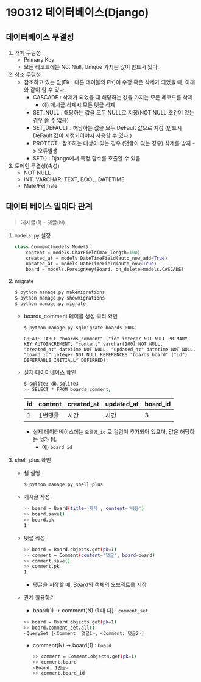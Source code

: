 # 190312 데이터베이스(Django)

## 데이터베이스 무결성

1. 개체 무결성
   - Primary Key
   - 모든 레코드에는 Not Null, Unique  가지는 값이 반드시 있다.
2. 참조 무결성
   - 참조하고 있는 값(FK : 다른 테이블의 PK)이 수정 혹은 삭제가 되었을 때, 아래와 같이 할 수 있다.
     - CASCADE : 삭제가 되었을 때 해당하는 값을 가지는 모든 레코드를 삭제
       - 예) 게시글 삭제시 모든 댓글 삭제
     - SET_NULL : 해당하는 값을 모두 NULL로 지정(NOT NULL 조건이 있는 경우 쓸 수 없음)
     - SET_DEFAULT :  해당하는 값을 모두 DeFault 값으로 지정 (반드시 DeFault 값이 지정되어야지 사용할 수 있다.)
     - PROTECT : 참조하는 대상이 있는 경우 (댓글이 있는 경우) 삭제를 방지 -> 오류발생
     - SET() : Django에서 특정 함수를 호출할 수 있음
3. 도메인 무결성(속성)
   - NOT NULL 
   - INT, VARCHAR, TEXT, BOOL, DATETIME
   - Male/Felmale



## 데이터 베이스 일대다 관계

> 게시글(1) - 댓글(N)

1. `models.py` 설정

   ```python
   class Comment(models.Model):
       content = models.CharField(max_length=100)
       created_at = models.DateTimeField(auto_now_add=True)
       updated_at = models.DateTimeField(auto_now=True)
       board = models.ForeignKey(Board, on_delete=models.CASCADE)
   ```

2. migrate

   ```bash
   $ python manage.py makemigrations
   $ python manage.py showmigrations
   $ python manage.py migrate
   ```

   * boards_comment 테이블 생성 쿼리 확인

     ```bash
     $ python manage.py sqlmigrate boards 0002
     ```

     ```sqlite
     CREATE TABLE "boards_comment" ("id" integer NOT NULL PRIMARY KEY AUTOINCREMENT, "content" varchar(100) NOT NULL, "created_at" datetime NOT NULL, "updated_at" datetime NOT NULL, "board_id" integer NOT NULL REFERENCES "boards_board" ("id") DEFERRABLE INITIALLY DEFERRED);
     ```

   * 실제 데이터베이스 확인

     ```bash
     $ sqlite3 db.sqlite3
     >> SELECT * FROM boards_comment;
     ```

     | id   | content | created_at | updated_at | board_id |
     | ---- | ------- | ---------- | ---------- | -------- |
     | 1    | 1번댓글 | 시간       | 시간       | 3        |

     * 실제 데이터베이스에는 `모델명_id` 로 컬럼이 추가되어 있으며, 값은 해당하는 id가 됨.
       * 예) `board_id` 

3. shell_plus 확인

   * 쉘 실행

     ```bash
     $ python manage.py shell_plus
     ```

   * 게시글 작성

     ```bash
     >> board = Board(title='제목', content='내용')
     >> board.save()
     >> board.pk
     1
     ```

   * 댓글 작성

     ```bash
     >> board = Board.objects.get(pk=1)
     >> comment = Comment(content='댓글', board=board)
     >> comment.save()
     >> comment.pk
     1
     ```

     * 댓글을 저장할 때, Board의 객체의 오브젝트를 저장

   * 관계 활용하기

     * board(1) -> comment(N) (1 대 다) : `comment_set` 

     ```bash
     >> board = Board.objects.get(pk=1)
     >> board.comment_set.all()
     <QuerySet [<Comment: 댓글1>, <Comment: 댓글2>]
     ```

     * comment(N) -> board(1) : `board`

       ```bash
       >> comment = Comment.objects.get(pk=1)
       >> comment.board
       <Board: 1번글>
       >> comment.board_id
       
       ```

